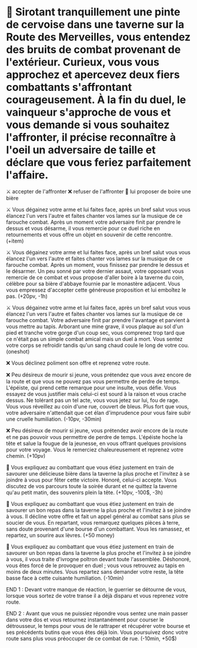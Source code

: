 # 🍻 Sirotant tranquillement une pinte de cervoise dans une taverne sur la Route des Merveilles, vous entendez des bruits de combat provenant de l'extérieur. Curieux, vous vous approchez et apercevez deux fiers combattants s'affrontant courageusement. À la fin du duel, le vainqueur s'approche de vous et vous demande si vous souhaitez l'affronter, il précise reconnaître à l'oeil un adversaire de taille et déclare que vous feriez parfaitement l'affaire.

⚔️ accepter de l'affronter
❌ refuser de l'affronter
🍺 lui proposer de boire une bière


⚔️ Vous dégainez votre arme et lui faites face, après un bref salut vous vous élancez l'un vers l'autre et faites chanter vos lames sur la musique de ce farouche combat. Après un moment votre adversaire finit par prendre le dessus et vous désarme, il vous remercie pour ce duel riche en retournements et vous offre un objet en souvenir de cette rencontre. (+item)

⚔️ Vous dégainez votre arme et lui faites face, après un bref salut vous vous élancez l'un vers l'autre et faites chanter vos lames sur la musique de ce farouche combat. Après un moment, vous finissez par prendre le dessus et le désarmer. Un peu sonné par votre dernier assaut, votre opposant vous remercie de ce combat et vous propose d'aller boire à la taverne du coin, célèbre pour sa bière d'abbaye fournie par le monastère adjacent. Vous vous empressez d'accepter cette généreuse proposition et lui emboîtez le pas. (+20pv, -1h)

⚔️ Vous dégainez votre arme et lui faites face, après un bref salut vous vous élancez l'un vers l'autre et faites chanter vos lames sur la musique de ce farouche combat. Votre adversaire finit par prendre l'avantage et parvient à vous mettre au tapis. Arborant une mine grave, il vous plaque au sol d'un pied et tranche votre gorge d'un coup sec, vous comprenez trop tard que ce n'était pas un simple combat amical mais un duel à mort. Vous sentez votre corps se refroidir tandis qu'un sang chaud coule le long de votre cou. (oneshot)


❌ Vous déclinez poliment son offre et reprenez votre route.

❌ Peu désireux de mourir si jeune, vous prétendez que vous avez encore de la route et que vous ne pouvez pas vous permettre de perdre de temps. L'épéiste, qui prend cette remarque pour une insulte, vous défie. Vous essayez de vous justifier mais celui-ci est sourd à la raison et vous crache dessus. Ne tolérant pas un tel acte, vous vous jetez sur lui, fou de rage. Vous vous réveillez au coin d'une rue, couvert de bleus. Plus fort que vous, votre adversaire n'attendait que cet élan d'imprudence pour vous faire subir une cruelle humiliation. (-10pv, -30min)

❌ Peu désireux de mourir si jeune, vous prétendez avoir encore de la route et ne pas pouvoir vous permettre de perdre de temps. L'épéiste hoche la tête et salue la fougue de la jeunesse, en vous offrant quelques provisions pour votre voyage. Vous le remerciez chaleureusement et reprenez votre chemin. (+10pv)


🍺 Vous expliquez au combattant que vous étiez justement en train de savourer une délicieuse bière dans la taverne la plus proche et l'invitez à se joindre à vous pour fêter cette victoire. Honoré, celui-ci accepte. Vous discutez de vos parcours toute la soirée durant et ne quittez la taverne qu'au petit matin, des souvenirs plein la tête. (+10pv, -100$, -3h)

🍺 Vous expliquez au combattant que vous étiez justement en train de savourer un bon repas dans la taverne la plus proche et l'invitez à se joindre à vous. Il décline votre offre et fait un appel général au combat sans plus se soucier de vous. En repartant, vous remarquez quelques pièces à terre, sans doute provenant d'une bourse d'un combattant. Vous les ramassez, et repartez, un sourire aux lèvres. (+50 money) 

🍺 Vous expliquez au combattant que vous étiez justement en train de savourer un bon repas dans la taverne la plus proche et l'invitez à se joindre à vous, il vous traite d'ivrogne poltron devant toute l'assemblée. Déshonoré, vous êtes forcé de le provoquer en duel ; vous vous retrouvez au tapis en moins de deux minutes. Vous repartez sans demander votre reste, la tête basse face à cette cuisante humiliation. (-10min)


END 1 : Devant votre manque de réaction, le guerrier se détourne de vous, lorsque vous sortez de votre transe il a déjà disparu et vous reprenez votre route.

END 2 : Avant que vous ne puissiez répondre vous sentez une main passer dans votre dos et vous retournez instantanément pour courser le détrousseur, le temps pour vous de le rattraper et récupérer votre bourse et ses précédents butins que vous êtes déjà loin. Vous poursuivez donc votre route sans plus vous préoccuper de ce combat de rue. (-10min, +50$)


